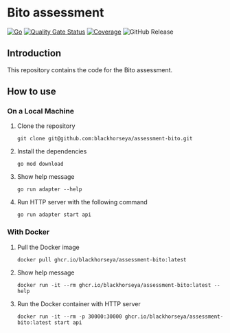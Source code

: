 # Bito assessment

[![Go](https://github.com/blackhorseya/assessment-bito/actions/workflows/go.yaml/badge.svg)](https://github.com/blackhorseya/assessment-bito/actions/workflows/go.yaml)
[![Quality Gate Status](https://sonarcloud.io/api/project_badges/measure?project=blackhorseya_assessment-bito&metric=alert_status)](https://sonarcloud.io/summary/new_code?id=blackhorseya_assessment-bito)
[![Coverage](https://sonarcloud.io/api/project_badges/measure?project=blackhorseya_assessment-bito&metric=coverage)](https://sonarcloud.io/summary/new_code?id=blackhorseya_assessment-bito)
![GitHub Release](https://img.shields.io/github/v/release/blackhorseya/assessment-bito)

## Introduction

This repository contains the code for the Bito assessment.

## How to use

### On a Local Machine

1. Clone the repository

    ```shell
    git clone git@github.com:blackhorseya/assessment-bito.git
    ```

2. Install the dependencies

    ```shell
    go mod download
    ```

3. Show help message

    ```shell
    go run adapter --help
    ```

4. Run HTTP server with the following command

    ```shell
    go run adapter start api
    ```

### With Docker

1. Pull the Docker image

    ```shell
    docker pull ghcr.io/blackhorseya/assessment-bito:latest
    ```

2. Show help message

    ```shell
    docker run -it --rm ghcr.io/blackhorseya/assessment-bito:latest --help
    ```

3. Run the Docker container with HTTP server

   ```shell
   docker run -it --rm -p 30000:30000 ghcr.io/blackhorseya/assessment-bito:latest start api
   ```

